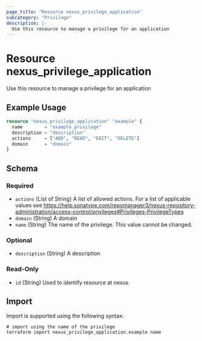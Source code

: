 ```yaml
---
page_title: "Resource nexus_privilege_application"
subcategory: "Privilege"
description: |-
  Use this resource to manage a privilege for an application
---
```

# Resource nexus_privilege_application
Use this resource to manage a privilege for an application
## Example Usage
```terraform
resource "nexus_privilege_application" "example" {
  name        = "example_privilege"
  description = "description"
  actions     = ["ADD", "READ", "EDIT", "DELETE"]
  domain      = "domain"
}
```
<!-- schema generated by tfplugindocs -->
## Schema

### Required

- `actions` (List of String) A list of allowed actions. For a list of applicable values see https://help.sonatype.com/repomanager3/nexus-repository-administration/access-control/privileges#Privileges-PrivilegeTypes
- `domain` (String) A domain
- `name` (String) The name of the privilege. This value cannot be changed.

### Optional

- `description` (String) A description

### Read-Only

- `id` (String) Used to identify resource at nexus
## Import
Import is supported using the following syntax:
```shell
# import using the name of the privilege
terraform import nexus_privilege_application.example name
```
